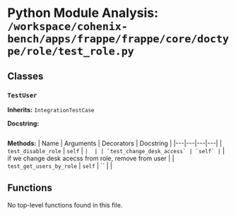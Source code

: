 # Python Module Analysis: `/workspace/cohenix-bench/apps/frappe/frappe/core/doctype/role/test_role.py`

## Classes

### `TestUser`
**Inherits:** `IntegrationTestCase`


**Docstring:**
```

```

**Methods:**
| Name | Arguments | Decorators | Docstring |
|---|---|---|---|
| `test_disable_role` | `self` | `` |  |
| `test_change_desk_access` | `self` | `` | if we change desk acecss from role, remove from user |
| `test_get_users_by_role` | `self` | `` |  |





## Functions

No top-level functions found in this file.
